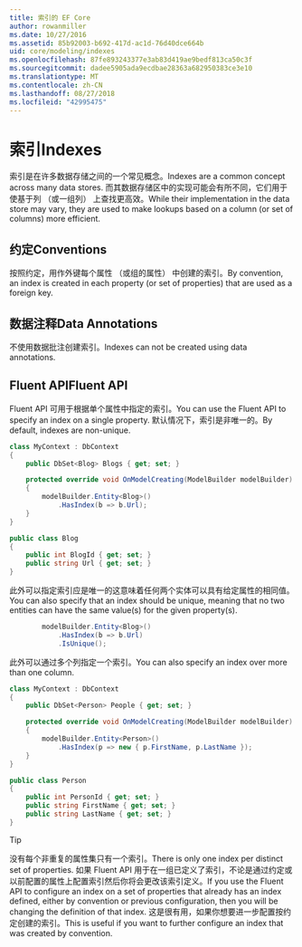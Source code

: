 ```yaml
---
title: 索引的 EF Core
author: rowanmiller
ms.date: 10/27/2016
ms.assetid: 85b92003-b692-417d-ac1d-76d40dce664b
uid: core/modeling/indexes
ms.openlocfilehash: 87fe893243377e3ab83d419ae9bedf813ca50c3f
ms.sourcegitcommit: dadee5905ada9ecdbae28363a682950383ce3e10
ms.translationtype: MT
ms.contentlocale: zh-CN
ms.lasthandoff: 08/27/2018
ms.locfileid: "42995475"
---
```

# <a name="indexes"></a><span data-ttu-id="16b12-102">索引</span><span class="sxs-lookup"><span data-stu-id="16b12-102">Indexes</span></span>

<span data-ttu-id="16b12-103">索引是在许多数据存储之间的一个常见概念。</span><span class="sxs-lookup"><span data-stu-id="16b12-103">Indexes are a common concept across many data stores.</span></span> <span data-ttu-id="16b12-104">而其数据存储区中的实现可能会有所不同，它们用于使基于列 （或一组列） 上查找更高效。</span><span class="sxs-lookup"><span data-stu-id="16b12-104">While their implementation in the data store may vary, they are used to make lookups based on a column (or set of columns) more efficient.</span></span>

## <a name="conventions"></a><span data-ttu-id="16b12-105">约定</span><span class="sxs-lookup"><span data-stu-id="16b12-105">Conventions</span></span>

<span data-ttu-id="16b12-106">按照约定，用作外键每个属性 （或组的属性） 中创建的索引。</span><span class="sxs-lookup"><span data-stu-id="16b12-106">By convention, an index is created in each property (or set of properties) that are used as a foreign key.</span></span>

## <a name="data-annotations"></a><span data-ttu-id="16b12-107">数据注释</span><span class="sxs-lookup"><span data-stu-id="16b12-107">Data Annotations</span></span>

<span data-ttu-id="16b12-108">不使用数据批注创建索引。</span><span class="sxs-lookup"><span data-stu-id="16b12-108">Indexes can not be created using data annotations.</span></span>

## <a name="fluent-api"></a><span data-ttu-id="16b12-109">Fluent API</span><span class="sxs-lookup"><span data-stu-id="16b12-109">Fluent API</span></span>

<span data-ttu-id="16b12-110">Fluent API 可用于根据单个属性中指定的索引。</span><span class="sxs-lookup"><span data-stu-id="16b12-110">You can use the Fluent API to specify an index on a single property.</span></span> <span data-ttu-id="16b12-111">默认情况下，索引是非唯一的。</span><span class="sxs-lookup"><span data-stu-id="16b12-111">By default, indexes are non-unique.</span></span>

<!-- [!code-csharp[Main](samples/core/Modeling/FluentAPI/Samples/Index.cs?highlight=7,8)] -->
``` csharp
class MyContext : DbContext
{
    public DbSet<Blog> Blogs { get; set; }

    protected override void OnModelCreating(ModelBuilder modelBuilder)
    {
        modelBuilder.Entity<Blog>()
            .HasIndex(b => b.Url);
    }
}

public class Blog
{
    public int BlogId { get; set; }
    public string Url { get; set; }
}
```

<span data-ttu-id="16b12-112">此外可以指定索引应是唯一的这意味着任何两个实体可以具有给定属性的相同值。</span><span class="sxs-lookup"><span data-stu-id="16b12-112">You can also specify that an index should be unique, meaning that no two entities can have the same value(s) for the given property(s).</span></span>

<!-- [!code-csharp[Main](samples/core/Modeling/FluentAPI/Samples/IndexUnique.cs?highlight=3)] -->
``` csharp
        modelBuilder.Entity<Blog>()
            .HasIndex(b => b.Url)
            .IsUnique();
```

<span data-ttu-id="16b12-113">此外可以通过多个列指定一个索引。</span><span class="sxs-lookup"><span data-stu-id="16b12-113">You can also specify an index over more than one column.</span></span>

<!-- [!code-csharp[Main](samples/core/Modeling/FluentAPI/Samples/IndexComposite.cs?highlight=7,8)] -->
``` csharp
class MyContext : DbContext
{
    public DbSet<Person> People { get; set; }

    protected override void OnModelCreating(ModelBuilder modelBuilder)
    {
        modelBuilder.Entity<Person>()
            .HasIndex(p => new { p.FirstName, p.LastName });
    }
}

public class Person
{
    public int PersonId { get; set; }
    public string FirstName { get; set; }
    public string LastName { get; set; }
}
```

> [!TIP]  
> <span data-ttu-id="16b12-114">没有每个非重复的属性集只有一个索引。</span><span class="sxs-lookup"><span data-stu-id="16b12-114">There is only one index per distinct set of properties.</span></span> <span data-ttu-id="16b12-115">如果 Fluent API 用于在一组已定义了索引，不论是通过约定或以前配置的属性上配置索引然后你将会更改该索引定义。</span><span class="sxs-lookup"><span data-stu-id="16b12-115">If you use the Fluent API to configure an index on a set of properties that already has an index defined, either by convention or previous configuration, then you will be changing the definition of that index.</span></span> <span data-ttu-id="16b12-116">这是很有用，如果你想要进一步配置按约定创建的索引。</span><span class="sxs-lookup"><span data-stu-id="16b12-116">This is useful if you want to further configure an index that was created by convention.</span></span>
